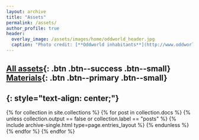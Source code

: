 ```yaml
---
layout: archive
title: "Assets"
permalink: /assets/
author_profile: true
header:
  overlay_image: /assets/images/home/oddworld_header.jpg
  caption: "Photo credit: [**Oddworld inhabitants**](http://www.oddworld.com/)"
---
```

[All assets](##){: .btn .btn--success .btn--small} [Materials](/assets/materials){: .btn .btn--primary .btn--small}
---
{: style="text-align: center;"}
---

{% for collection in site.collections %}
  {% for post in collection.docs %}
    {% unless collection.output == false or collection.label == "posts" %}
      {% include archive-single.html type=page.entries_layout %}
    {% endunless %}
  {% endfor %}
{% endfor %}
